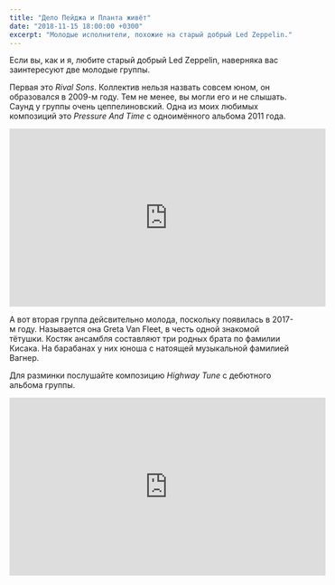 ```yaml
---
title: "Дело Пейджа и Планта живёт"
date: "2018-11-15 18:00:00 +0300"
excerpt: "Молодые исполнители, похожие на старый добрый Led Zeppelin."
---
```


Если вы, как и я, любите старый добрый Led Zeppelin, наверняка вас заинтересуют две молодые группы.

Первая это *Rival Sons*. Коллектив нельзя назвать совсем юном, он образовался в 2009-м году. Тем не менее, вы могли его и не слышать.
Саунд у группы очень цеппелиновский. Одна из моих любимых композиций это *Pressure And Time* с одноимённого альбома 2011 года.

<div class="video-wrapper">
  <iframe width="560" height="315" src="https://www.youtube.com/embed/-MA0m1K2jW4" frameborder="0" allow="accelerometer; autoplay; encrypted-media; gyroscope; picture-in-picture" allowfullscreen></iframe>
</div>

А вот вторая группа дейсвительно молода, поскольку появилась в 2017-м году. Называется она Greta Van Fleet, в честь одной знакомой тётушки. Костяк ансамбля составляют три родных брата
по фамилии Кисака. На барабанах у них юноша с натоящей музыкальной фамилией Вагнер.

Для разминки послушайте композицию *Highway Tune* с дебютного альбома группы.

<div class="video-wrapper">
  <iframe width="560" height="315" src="https://www.youtube.com/embed/aJg4OJxp-co" frameborder="0" allow="accelerometer; autoplay; encrypted-media; gyroscope; picture-in-picture" allowfullscreen></iframe>
</div>